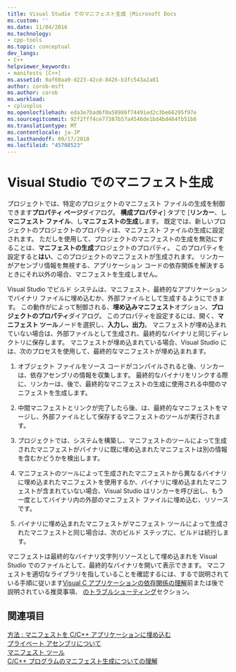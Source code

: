 ```yaml
---
title: Visual Studio でのマニフェスト生成 |Microsoft Docs
ms.custom: ''
ms.date: 11/04/2016
ms.technology:
- cpp-tools
ms.topic: conceptual
dev_langs:
- C++
helpviewer_keywords:
- manifests [C++]
ms.assetid: 0af60aa9-d223-42cd-8426-b3fc543a2a81
author: corob-msft
ms.author: corob
ms.workload:
- cplusplus
ms.openlocfilehash: eda3e7bad6f0a58986f74491ed2c3be66295f97e
ms.sourcegitcommit: 92f2fff4ce77387b57a4546de1bd4bd464fb51b6
ms.translationtype: MT
ms.contentlocale: ja-JP
ms.lasthandoff: 09/17/2018
ms.locfileid: "45708523"
---
```

# <a name="manifest-generation-in-visual-studio"></a>Visual Studio でのマニフェスト生成

プロジェクトでは、特定のプロジェクトのマニフェスト ファイルの生成を制御できます**プロパティ ページ**ダイアログ。 **構成プロパティ**] タブで [**リンカー**、し**マニフェスト ファイル**、し**マニフェストの生成**します。 既定では、新しいプロジェクトのプロジェクトのプロパティは、マニフェスト ファイルの生成に設定されます。 ただしを使用して、プロジェクトのマニフェストの生成を無効にすることは、**マニフェストの生成**プロジェクトのプロパティ。 このプロパティを設定すると**はい**、このプロジェクトのマニフェストが生成されます。 リンカーがアセンブリ情報を無視する、アプリケーション コードの依存関係を解決するときにそれ以外の場合、マニフェストを生成しません。

Visual Studio でビルド システムは、マニフェスト、最終的なアプリケーションでバイナリ ファイルに埋め込むか、外部ファイルとして生成するようにできます。 この動作がによって制御される、**埋め込みマニフェスト**オプション、**プロジェクトのプロパティ**ダイアログ。 このプロパティを設定するには、開く、**マニフェスト ツール**ノードを選択し、**入力し、出力**。 マニフェストが埋め込まれていない場合は、外部ファイルとして生成され、最終的なバイナリと同じディレクトリに保存します。 マニフェストが埋め込まれている場合、Visual Studio には、次のプロセスを使用して、最終的なマニフェストが埋め込まれます。

1. オブジェクト ファイルをソース コードがコンパイルされると後、リンカーは、依存アセンブリの情報を収集します。 最終的なバイナリをリンクする際に、リンカーは、後で、最終的なマニフェストの生成に使用される中間のマニフェストを生成します。

1. 中間マニフェストとリンクが完了したら後、は、最終的なマニフェストをマージし、外部ファイルとして保存するマニフェストのツールが実行されます。

1. プロジェクトでは、システムを構築し、マニフェストのツールによって生成されたマニフェストがバイナリに既に埋め込まれたマニフェストは別の情報を含むかどうかを検出します。

1. マニフェストのツールによって生成されたマニフェストから異なるバイナリに埋め込まれたマニフェストを使用するか、バイナリに埋め込まれたマニフェストが含まれていない場合、Visual Studio はリンカーを呼び出し、もう一度としてバイナリ内の外部のマニフェスト ファイルに埋め込む、リソースです。

1. バイナリに埋め込まれたマニフェストがマニフェスト ツールによって生成されたマニフェストと同じ場合は、次のビルド ステップに、ビルドは続行します。

マニフェストは最終的なバイナリ文字列リソースとして埋め込まれを Visual Studio でのファイルとして、最終的なバイナリを開いて表示できます。 マニフェストを適切なライブラリを指していることを確認するには、するで説明されている手順に従います[Visual C アプリケーションの依存関係の理解](../ide/understanding-the-dependencies-of-a-visual-cpp-application.md)前または後で説明されている推奨事項、 [のトラブルシューティング](../build/troubleshooting-c-cpp-isolated-applications-and-side-by-side-assemblies.md)セクション。

## <a name="see-also"></a>関連項目

[方法 : マニフェストを C/C++ アプリケーションに埋め込む](../build/how-to-embed-a-manifest-inside-a-c-cpp-application.md)<br/>
[プライベート アセンブリについて](/windows/desktop/SbsCs/about-private-assemblies-)<br/>
[マニフェスト ツール](/windows/desktop/SbsCs/mt-exe)<br/>
[C/C++ プログラムのマニフェスト生成についての理解](../build/understanding-manifest-generation-for-c-cpp-programs.md)